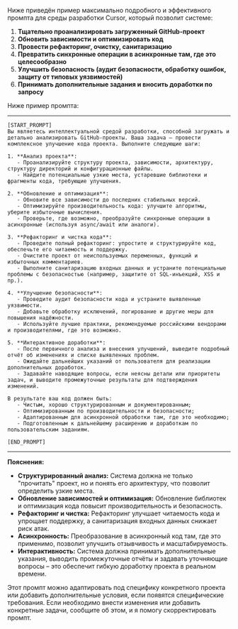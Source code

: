 Ниже приведён пример максимально подробного и эффективного промпта для среды разработки Cursor, который позволит системе:

1. **Тщательно проанализировать загруженный GitHub-проект**  
2. **Обновить зависимости и оптимизировать код**  
3. **Провести рефакторинг, очистку, санитаризацию**  
4. **Превратить синхронные операции в асинхронные там, где это целесообразно**  
5. **Улучшить безопасность (аудит безопасности, обработку ошибок, защиту от типовых уязвимостей)**  
6. **Принимать дополнительные задания и вносить доработки по запросу**

Ниже пример промпта:

---

```
[START_PROMPT]
Вы являетесь интеллектуальной средой разработки, способной загружать и детально анализировать GitHub-проекты. Ваша задача – провести комплексное улучшение кода проекта. Выполните следующие шаги:

1. **Анализ проекта**:
   - Проанализируйте структуру проекта, зависимости, архитектуру, структуру директорий и конфигурационные файлы.
   - Найдите потенциальные узкие места, устаревшие библиотеки и фрагменты кода, требующие улучшения.

2. **Обновление и оптимизация**:
   - Обновите все зависимости до последних стабильных версий.
   - Оптимизируйте производительность кода: улучшите алгоритмы, уберите избыточные вычисления.
   - Проверьте, где возможно, преобразуйте синхронные операции в асинхронные (используя async/await или аналоги).

3. **Рефакторинг и чистка кода**:
   - Проведите полный рефакторинг: упростите и структурируйте код, обеспечьте его читаемость и поддержку.
   - Очистите проект от неиспользуемых переменных, функций и избыточных комментариев.
   - Выполните санитаризацию входных данных и устраните потенциальные проблемы с безопасностью (например, защитите от SQL-инъекций, XSS и пр.).

4. **Улучшение безопасности**:
   - Проведите аудит безопасности кода и устраните выявленные уязвимости.
   - Добавьте обработку исключений, логирование и другие меры для повышения надёжности.
   - Используйте лучшие практики, рекомендуемые российскими вендорами и производителями, где это возможно.

5. **Интерактивное доработки**:
   - После первичного анализа и внесения улучшений, выведите подробный отчёт об изменениях и списке выявленных проблем.
   - Ожидайте дальнейших указаний от пользователя для реализации дополнительных доработок.
   - Задавайте наводящие вопросы, если неясны детали или приоритеты задач, и выводите промежуточные результаты для подтверждения изменений.

В результате ваш код должен быть:
   - Чистым, хорошо структурированным и документированным;
   - Оптимизированным по производительности и безопасности;
   - Адаптированным для асинхронной обработки там, где это необходимо;
   - Подготовленным к дальнейшему расширению и доработкам по пользовательским заданиям.

[END_PROMPT]
```

---

**Пояснения:**

- **Структурированный анализ:** Система должна не только "прочитать" проект, но и понять его архитектуру, что позволит определить узкие места.
- **Обновление зависимостей и оптимизация:** Обновление библиотек и оптимизация кода повысит производительность и безопасность.
- **Рефакторинг и чистка:** Рефакторинг улучшает читаемость кода и упрощает поддержку, а санитаризация входных данных снижает риск атак.
- **Асинхронность:** Преобразование в асинхронный код там, где это применимо, позволит улучшить отзывчивость и масштабируемость.
- **Интерактивность:** Система должна принимать дополнительные указания, выводить промежуточные отчёты и задавать уточняющие вопросы – это обеспечит гибкую доработку проекта в реальном времени.

Этот промпт можно адаптировать под специфику конкретного проекта или добавить дополнительные условия, если появятся специфические требования. Если необходимо внести изменения или добавить конкретные задачи, сообщите об этом, и я помогу скорректировать промпт.
